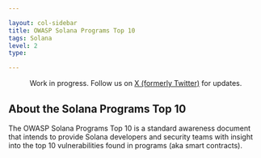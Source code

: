 ```yaml
---

layout: col-sidebar
title: OWASP Solana Programs Top 10
tags: Solana
level: 2
type: 

---
```

<div class="alert">
  <p style="text-align:center">
    Work in progress. Follow us on 
    <a href="https://twitter.com/SolanaTop10">X (formerly Twitter)</a> for updates.
  </p>
</div>

## About the Solana Programs Top 10

The OWASP Solana Programs Top 10 is a standard awareness document that intends to provide Solana developers and security teams with insight into the top 10 vulnerabilities found in programs (aka smart contracts). 

